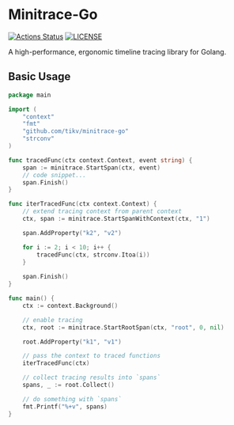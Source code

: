 # Minitrace-Go
[![Actions Status](https://github.com/tikv/minitrace-go/workflows/CI/badge.svg)](https://github.com/tikv/minitrace-go/actions)
[![LICENSE](https://img.shields.io/github/license/tikv/minitrace-go.svg)](https://github.com/tikv/minitrace-go/blob/master/LICENSE)

A high-performance, ergonomic timeline tracing library for Golang. 

## Basic Usage

```go
package main

import (
    "context"
    "fmt"
    "github.com/tikv/minitrace-go"
    "strconv"
)

func tracedFunc(ctx context.Context, event string) {
    span := minitrace.StartSpan(ctx, event)
    // code snippet...
    span.Finish()
}

func iterTracedFunc(ctx context.Context) {
    // extend tracing context from parent context
    ctx, span := minitrace.StartSpanWithContext(ctx, "1")

    span.AddProperty("k2", "v2")

    for i := 2; i < 10; i++ {
        tracedFunc(ctx, strconv.Itoa(i))
    }
    
    span.Finish()
}

func main() {
    ctx := context.Background()

    // enable tracing
    ctx, root := minitrace.StartRootSpan(ctx, "root", 0, nil)

    root.AddProperty("k1", "v1")

    // pass the context to traced functions
    iterTracedFunc(ctx)

    // collect tracing results into `spans`
    spans, _ := root.Collect()

    // do something with `spans`
    fmt.Printf("%+v", spans)
}
```